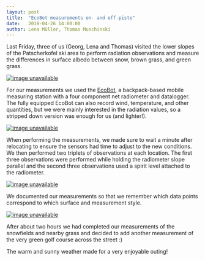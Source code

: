 ```yaml
---
layout: post
title:  "EcoBot measurements on- and off-piste"
date:   2018-04-26 14:00:00
author: Lena Müller, Thomas Muschinski
---
```


Last Friday, three of us (Georg, Lena and Thomas) visited the lower slopes of the Patscherkofel ski area to perform radiation observations and measure the differences in surface albedo between snow, brown grass, and green grass.

[![image unavailable](/img/posts/ecobot/overview.JPG "the ski area")](/img/posts/ecobot/overview.JPG)

For our measurements we used the [EcoBot](https://www.ncbi.nlm.nih.gov/pmc/articles/PMC4429021/), a backpack-based mobile measuring station with a four component net radiometer and datalogger. The fully equipped EcoBot can also record wind, temperature, and other quantities, but we were mainly interested in the radiation values, so a stripped down version was enough for us (and lighter!).

[![image unavailable](/img/posts/ecobot/action1.JPG "some nice brown grass")](/img/posts/ecobot/action1.JPG)

When performing the measurements, we made sure to wait a minute after relocating to ensure the sensors had time to adjust to the new conditions. We then performed two triplets of observations at each location. The first three observations were performed while holding the radiometer slope parallel and the second three observations used a spirit level attached to the radiometer.

[![image unavailable](/img/posts/ecobot/action2.JPG "hopefully not slope parallel!")](/img/posts/ecobot/action2.JPG)

We documented our measurements so that we remember which data points correspond to which surface and measurement style.

[![image unavailable](/img/posts/ecobot/notes.JPG)](/img/posts/ecobot/notes.JPG)

After about two hours we had completed our measurements of the snowfields and nearby grass and decided to add another measurement of the very green golf course across the street :)

The warm and sunny weather made for a very enjoyable outing!
